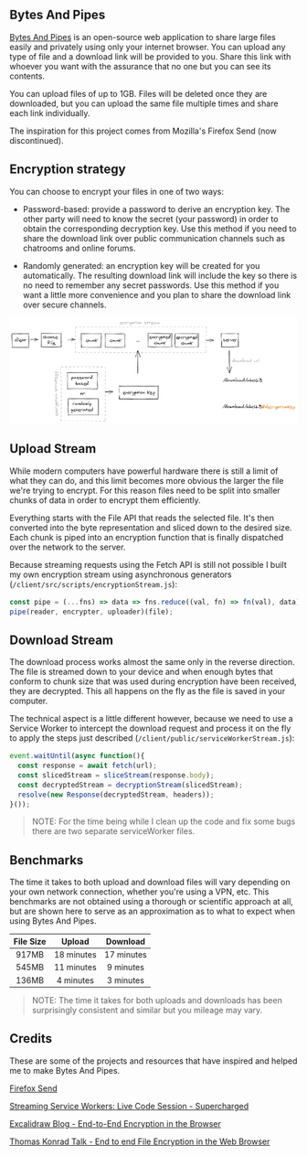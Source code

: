 ## Bytes And Pipes

[Bytes And Pipes](https://bytesandpipes.com) is an open-source web application to share large files easily and privately using only your internet browser. You can upload any type of file and a download link will be provided to you. Share this link with whoever you want with the assurance that no one but you can see its contents.

You can upload files of up to 1GB. Files will be deleted once they are downloaded, but you can upload the same file multiple times and share each link individually.

The inspiration for this project comes from Mozilla's Firefox Send (now discontinued).

## Encryption strategy

You can choose to encrypt your files in one of two ways:

- Password-based: provide a password to derive an encryption key. The other party will need to know the secret (your password) in order to obtain the corresponding decryption key. Use this method if you need to share the download link over public communication channels such as chatrooms and online forums.

- Randomly generated: an encryption key will be created for you automatically. The resulting download link will include the key so there is no need to remember any secret passwords. Use this method if you want a little more convenience and you plan to share the download link over secure channels.

![Encryption Process](assets/encryption_strategy.webp)

## Upload Stream

While modern computers have powerful hardware there is still a limit of what they can do, and this limit becomes more obvious the larger the file we're trying to encrypt. For this reason files need to be split into smaller chunks of data in order to encrypt them efficiently.

Everything starts with the File API that reads the selected file. It's then converted into the byte representation and sliced down to the desired size. Each chunk is piped into an encryption function that is finally dispatched over the network to the server.

Because streaming requests using the Fetch API is still not possible I built my own encryption stream using asynchronous generators (`/client/src/scripts/encryptionStream.js`):

```js
const pipe = (...fns) => data => fns.reduce((val, fn) => fn(val), data);
pipe(reader, encrypter, uploader)(file);
```

## Download Stream

The download process works almost the same only in the reverse direction. The file is streamed down to your device and when enough bytes that conform to chunk size that was used during encryption have been received, they are decrypted. This all happens on the fly as the file is saved in your computer.

The technical aspect is a little different however, because we need to use a Service Worker to intercept the download request and process it on the fly to apply the steps just described (`/client/public/serviceWorkerStream.js`):

```js
event.waitUntil(async function(){
  const response = await fetch(url);
  const slicedStream = sliceStream(response.body);
  const decryptedStream = decryptionStream(slicedStream);
  resolve(new Response(decryptedStream, headers));
}());
```

> NOTE: For the time being while I clean up the code and fix some bugs there are two separate serviceWorker files.

## Benchmarks

The time it takes to both upload and download files will vary depending on your own network connection, whether you're using a VPN, etc. This benchmarks are not obtained using a thorough or scientific approach at all, but are shown here to serve as an approximation as to what to expect when using Bytes And Pipes.

| File Size | Upload     | Download   |
| :-------: | :--------: | :--------: |
| 917MB     | 18 minutes | 17 minutes |
| 545MB     | 11 minutes |  9 minutes |
| 136MB     |  4 minutes |  3 minutes |

> NOTE: The time it takes for both uploads and downloads has been surprisingly consistent and similar but you mileage may vary.

## Credits

These are some of the projects and resources that have inspired and helped me to make Bytes And Pipes.

[Firefox Send](https://github.com/mozilla/send)

[Streaming Service Workers: Live Code Session - Supercharged](https://invidious.namazso.eu/watch?v=SdePc87Ffik)

[Excalidraw Blog - End-to-End Encryption in the Browser](https://blog.excalidraw.com/end-to-end-encryption/)

[Thomas Konrad Talk - End to end File Encryption in the Web Browser](https://invidious.namazso.eu/watch?v=SdePc87Ffik)

